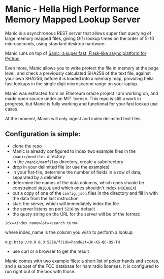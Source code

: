 
# Manic - Hella High Performance Memory Mapped Lookup Server

Manic is a asynchronous REST server that allows super fast querying of large memory mapped files, giving O(1) lookup times on the order of 5-10 microseconds, using standard desktop hardware.

Manic runs on top of [Sanic, a super fast, Flask-like async platform for Python](https://github.com/channelcat/sanic)

Even more, Manic allows you to write protect the file in memory at the page level, and check a previously calculated SHA256 of the text file, against your own SHA256, before it is loaded into a memory map, providing hella fast lookups in the single digit microsecond range on your laptop.

Manic was extracted from an Ethereum oracle project I am working on, and made open source under an MIT license.  This repo is still a work in progress, but Manic is fully working and functional for your fast lookup use cases.

At the moment, Manic will only ingest and index delimited text files.

## Configuration is simple:

+ clone the repo
+ Manic is already configured to index two example files in the `/manic/memfiles` directory
+ in the `/manic/memfiles` directory, create a subdirectory
+ drop in your delimited file (or use the examples)
+ in your flat-file, determine the number of fields in a row of data, separated by a delimiter
+ determine the names of the data columns, which ones should be constrained `UNIQUE` and which ones shouldn't index (`NOINDEX`)
+ put a copy of one of the `config.json` files in the directory and fill in with the data from the last instruction
+ start the server, which will immediately index the file
+ the server listens on port `5216` by default
+ the query string on the URL for the server will be of the format:
```
idx=<index_name>&st=<search term>
```
where index_name is the column you wish to perform a lookup. 

  e.g. `http://0.0.0.0:5216/f?idx=hand&st=JH-KS-QC-QS-TH`

+ use curl or a browser to get the result

Manic comes with two example files:  a short list of poker hands and scores, and a subset of the FCC database for ham radio licenses.  It is configured to run right out of the box with those.





